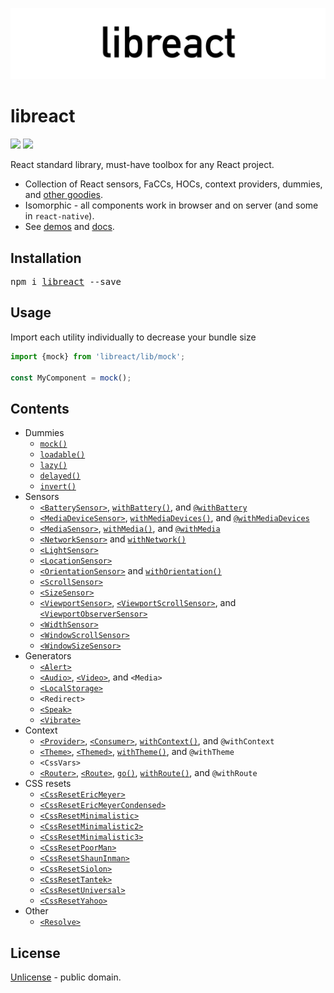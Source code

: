 ![libreact logo](./docs/libreact.png)

# libreact

[![][npm-badge]][npm-url] [![][travis-badge]][travis-url]

React standard library, must-have toolbox for any React project.

  - Collection of React sensors, FaCCs, HOCs, context providers, dummies, and [other goodies](#contents).
  - Isomorphic - all components work in browser and on server (and some in `react-native`).
  - See [demos](https://mailonline.github.io/libreact/) and [docs](#contents).

## Installation

<pre>
npm i <a href="https://www.npmjs.com/package/libreact">libreact</a> --save
</pre>

## Usage

Import each utility individually to decrease your bundle size

```js
import {mock} from 'libreact/lib/mock';

const MyComponent = mock();
```

## Contents

  - Dummies
     - [`mock()`](./docs/mock.md)
     - [`loadable()`](./docs/loadable.md)
     - [`lazy()`](./docs/lazy.md)
     - [`delayed()`](./docs/delayed.md)
     - [`invert()`](./docs/invert.md)
  - Sensors
     - [`<BatterySensor>`](./docs/BatterySensor.md), [`withBattery()`](./docs/BatterySensor.md#withbattery), and [`@withBattery`](./docs/BatterySensor.md#withbattery-1)
     - [`<MediaDeviceSensor>`](./docs/MediaDeviceSensor.md), [`withMediaDevices()`](./docs/MediaDeviceSensor.md#withmediadevices), and [`@withMediaDevices`](./docs/MediaDeviceSensor.md#withmediadevices-1)
     - [`<MediaSensor>`](./docs/MediaSensor.md), [`withMedia()`](./docs/MediaSensor.md#withmedia), and [`@withMedia`](./docs/MediaSensor.md#withmedia-1)
     - [`<NetworkSensor>`](./docs/NetworkSensor.md) and [`withNetwork()`](./docs/NetworkSensor.md#withnetwork)
     - [`<LightSensor>`](./docs/LightSensor.md)
     - [`<LocationSensor>`](./docs/LocationSensor.md)
     - [`<OrientationSensor>`](./docs/OrientationSensor.md) and [`withOrientation()`](./docs/OrientationSensor.md#withorientation)
     - [`<ScrollSensor>`](./docs/ScrollSensor.md)
     - [`<SizeSensor>`](./docs/SizeSensor.md)
     - [`<ViewportSensor>`](./docs/ViewportSensor.md), [`<ViewportScrollSensor>`](./docs/ViewportSensor.md#viewportscrollsensor), and [`<ViewportObserverSensor>`](./docs/ViewportSensor.md#viewportobserversensor)
     - [`<WidthSensor>`](./docs/WidthSensor.md)
     - [`<WindowScrollSensor>`](./docs/WindowScrollSensor.md)
     - [`<WindowSizeSensor>`](./docs/WindowSizeSensor.md)
  - Generators
     - [`<Alert>`](./docs/Alert.md)
     - [`<Audio>`](./docs/Audio.md), [`<Video>`](./docs/Video.md), and `<Media>`
     - [`<LocalStorage>`](./docs/LocalStorage.md)
     - `<Redirect>`
     - [`<Speak>`](./docs/Speak.md)
     - [`<Vibrate>`](./docs/Vibrate.md)
  - Context
     - [`<Provider>`](./docs/context.md#provider), [`<Consumer>`](./docs/context.md#consumer), [`withContext()`](./docs/context.md#withcontext), and `@withContext`
     - [`<Theme>`](./docs/theme.md#theme), [`<Themed>`](./docs/theme.md#themed), [`withTheme()`](./docs/theme.md#withtheme), and `@withTheme`
     - `<CssVars>`
     - [`<Router>`](./docs/route.md#router), [`<Route>`](./docs/route.md#route), [`go()`](./docs/route.md#go), [`withRoute()`](./docs/route.md#withroute), and `@withRoute`
  - CSS resets
     - [`<CssResetEricMeyer>`](./docs/reset/CssResetEricMeyer.md)
     - [`<CssResetEricMeyerCondensed>`](./docs/reset/CssResetEricMeyerCondensed.md)
     - [`<CssResetMinimalistic>`](./docs/reset/CssResetMinimalistic.md)
     - [`<CssResetMinimalistic2>`](./docs/reset/CssResetMinimalistic2.md)
     - [`<CssResetMinimalistic3>`](./docs/reset/CssResetMinimalistic3.md)
     - [`<CssResetPoorMan>`](./docs/reset/CssResetPoorMan.md)
     - [`<CssResetShaunInman>`](./docs/reset/CssResetShaunInman.md)
     - [`<CssResetSiolon>`](./docs/reset/CssResetSiolon.md)
     - [`<CssResetTantek>`](./docs/reset/CssResetTantek.md)
     - [`<CssResetUniversal>`](./docs/reset/CssResetUniversal.md)
     - [`<CssResetYahoo>`](./docs/reset/CssResetYahoo.md)
  - Other
     - [`<Resolve>`](./docs/Resolve.md)


## License

[Unlicense](./LICENSE) - public domain.


[npm-url]: https://www.npmjs.com/package/libreact
[npm-badge]: https://img.shields.io/npm/v/libreact.svg
[travis-url]: https://travis-ci.org/MailOnline/libreact
[travis-badge]: https://travis-ci.org/MailOnline/libreact.svg?branch=master
